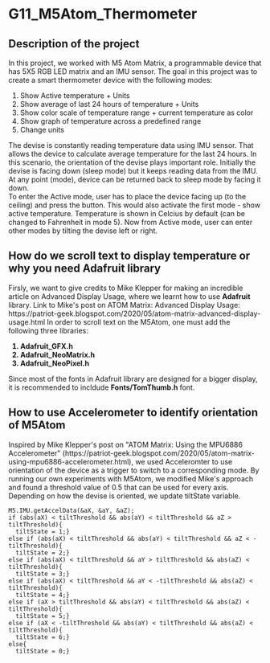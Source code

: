 # G11_M5Atom_Thermometer
<h2> Description of the project </h2> 
<p>
 In this project, we worked with M5 Atom Matrix, a programmable device that has 5X5 RGB LED matrix and an IMU sensor. The goal in this project was to create a smart thermometer device with the following modes: <br> 
<ol> 
<li> Show Active temperature + Units </li>
<li> Show average of last 24 hours of temperature + Units </li>
<li> Show color scale of temperature range + current temperature as color </li>
<li> Show graph of temperature across a predefined range </li>
<li> Change units </li>
</ol>
The devise is constantly reading temperature data using IMU sensor. That allows the device to calculate average temperature for the last 24 hours. In this scenario, the orientation of the devise plays important role. Initially the devise is facing down (sleep mode) but it keeps reading data from the IMU. At any point (mode), device can be returned back to sleep mode by facing it down. <br> 
To enter the Active mode, user has to place the device facing up (to the ceiling) and press the button. This would also activate the first mode - show active temperature. Temperature is shown in Celcius by default (can be changed to Fahrenheit in mode 5). Now from Active mode, user can enter other modes by tilting the devise left or right. 
</p>
<h2> How do we scroll text to display temperature or why you need <strong> Adafruit </strong> library </h2> 
<p> Firsly, we want to give credits to Mike Klepper for making an incredible article on Advanced Display Usage, where we learnt how to use <strong> Adafruit </strong> library. Link to Mike's post on ATOM Matrix: Advanced Display Usage: https://patriot-geek.blogspot.com/2020/05/atom-matrix-advanced-display-usage.html
In order to scroll text on the M5Atom, one must add the following three libraries: 
<ol>
<strong>
<li> Adafruit_GFX.h </li>
<li> Adafruit_NeoMatrix.h </li>
<li> Adafruit_NeoPixel.h </li>  
</strong>
</ol>
Since most of the fonts in Adafruit library are designed for a bigger display, it is recommended to incldude <strong> Fonts/TomThumb.h </strong> font.
</p> 
<h2> How to use Accelerometer to identify orientation of M5Atom </h2> 
<p> 
Inspired by Mike Klepper's post on "ATOM Matrix: Using the MPU6886 Accelerometer" (https://patriot-geek.blogspot.com/2020/05/atom-matrix-using-mpu6886-accelerometer.html), we used Acceleromter to use orientation of the device as a trigger to switch to a corresponding mode. By running our own experiments with M5Atom, we modified Mike's approach and found a threshold value of 0.5 that can be used for every axis. Depending on how the devise is oriented, we update tiltState variable. 
 </p>
 
    M5.IMU.getAccelData(&aX, &aY, &aZ);  
    if (abs(aX) < tiltThreshold && abs(aY) < tiltThreshold && aZ > tiltThreshold){
      tiltState = 1;}
    else if (abs(aX) < tiltThreshold && abs(aY) < tiltThreshold && aZ < -tiltThreshold){
      tiltState = 2;}
    else if (abs(aX) < tiltThreshold && aY > tiltThreshold && abs(aZ) < tiltThreshold){
      tiltState = 3;}
    else if (abs(aX) < tiltThreshold && aY < -tiltThreshold && abs(aZ) < tiltThreshold){
      tiltState = 4;}
    else if (aX > tiltThreshold && abs(aY) < tiltThreshold && abs(aZ) < tiltThreshold){
      tiltState = 5;}
    else if (aX < -tiltThreshold && abs(aY) < tiltThreshold && abs(aZ) < tiltThreshold){
      tiltState = 6;}
    else{
      tiltState = 0;}




